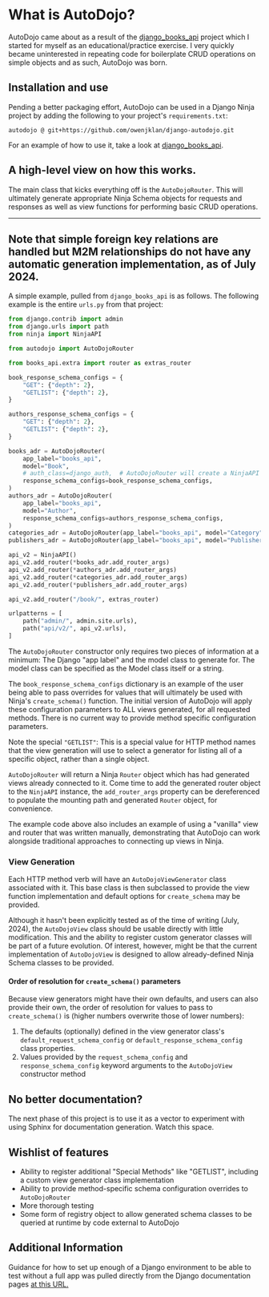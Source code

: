 # What is AutoDojo?
AutoDojo came about as a result of the [django_books_api](https://github.com/owenjklan/django-books-api)
project which I started for myself as an educational/practice exercise.
I very quickly became uninterested in repeating code for boilerplate
CRUD operations on simple objects and as such, AutoDojo was born.

## Installation and use
Pending a better packaging effort, AutoDojo can be used in a Django
Ninja project by adding the following to your project's `requirements.txt`:

```text
autodojo @ git+https://github.com/owenjklan/django-autodojo.git
```

For an example of how to use it, take a look at [django_books_api](https://github.com/owenjklan/django-books-api).

## A high-level view on how this works.
The main class that kicks everything off is the `AutoDojoRouter`. This
will ultimately generate appropriate Ninja Schema objects for requests
and responses as well as view functions for performing basic CRUD operations.

---
Note that simple foreign key relations are handled but M2M relationships
do not have any automatic generation implementation, as of July 2024.
---

A simple example, pulled from `django_books_api` is as follows. The following
example is the entire `urls.py` from that project:

```python
from django.contrib import admin
from django.urls import path
from ninja import NinjaAPI

from autodojo import AutoDojoRouter

from books_api.extra import router as extras_router

book_response_schema_configs = {
    "GET": {"depth": 2},
    "GETLIST": {"depth": 2},
}

authors_response_schema_configs = {
    "GET": {"depth": 2},
    "GETLIST": {"depth": 2},
}

books_adr = AutoDojoRouter(
    app_label="books_api",
    model="Book",
    # auth_class=django_auth,  # AutoDojoRouter will create a NinjaAPI class using this, if present.
    response_schema_configs=book_response_schema_configs,
)
authors_adr = AutoDojoRouter(
    app_label="books_api",
    model="Author",
    response_schema_configs=authors_response_schema_configs,
)
categories_adr = AutoDojoRouter(app_label="books_api", model="Category")
publishers_adr = AutoDojoRouter(app_label="books_api", model="Publisher")

api_v2 = NinjaAPI()
api_v2.add_router(*books_adr.add_router_args)
api_v2.add_router(*authors_adr.add_router_args)
api_v2.add_router(*categories_adr.add_router_args)
api_v2.add_router(*publishers_adr.add_router_args)

api_v2.add_router("/book/", extras_router)

urlpatterns = [
    path("admin/", admin.site.urls),
    path("api/v2/", api_v2.urls),
]
```

The `AutoDojoRouter` constructor only requires two pieces of information
at a minimum: The Django "app label" and the model class to generate for.
The model class can be specified as the Model class itself or a string.

The `book_response_schema_configs` dictionary is an example of the user
being able to pass overrides for values that will ultimately be used
with Ninja's `create_schema()` function. The initial version of AutoDojo
will apply these configuration parameters to ALL views generated, for all
requested methods. There is no current way to provide method specific
configuration parameters.

Note the special `"GETLIST"`: This is a special value for HTTP method
names that the view generation will use to select a generator for listing
all of a specific object, rather than a single object.

`AutoDojoRouter` will return a Ninja `Router` object which has had
generated views already connected to it. Come time to add the generated
router object to the `NinjaAPI` instance, the `add_router_args` property
can be dereferenced to populate the mounting path and generated `Router`
object, for convenience.

The example code above also includes an example of using a "vanilla"
view and router that was written manually, demonstrating that AutoDojo
can work alongside traditional approaches to connecting up views in Ninja.

### View Generation
Each HTTP method verb will have an `AutoDojoViewGenerator` class associated
with it. This base class is then subclassed to provide the view function
implementation and default options for `create_schema` may be provided.

Although it hasn't been explicitly tested as of the time of writing (July, 2024),
the `AutoDojoView` class should be usable directly with little modification.
This and the ability to register custom generator classes will be part of a
future evolution. Of interest, however, might be that the current implementation
of `AutoDojoView` is designed to allow already-defined Ninja Schema classes
to be provided.

#### Order of resolution for `create_schema()` parameters
Because view generators might have their own defaults, and users can
also provide their own, the order of resolution for values to pass
to `create_schema()` is (higher numbers overwrite those of lower numbers):

1. The defaults (optionally) defined in the view generator class's 
   `default_request_schema_config` or `default_response_schema_config`
   class properties.
2. Values provided by the `request_schema_config` and `response_schema_config`
   keyword arguments to the `AutoDojoView` constructor method

## No better documentation?
The next phase of this project is to use it as a vector to experiment
with using Sphinx for documentation generation. Watch this space.

## Wishlist of features
- Ability to register additional "Special Methods" like "GETLIST", including
  a custom view generator class implementation
- Ability to provide method-specific schema configuration overrides to
  `AutoDojoRouter`
- More thorough testing
- Some form of registry object to allow generated schema classes to
  be queried at runtime by code external to AutoDojo

## Additional Information
Guidance for how to set up enough of a Django environment to
be able to test without a full app was pulled directly from the
Django documentation pages [at this URL.](https://docs.djangoproject.com/en/4.1/topics/testing/advanced/#using-the-django-test-runner-to-test-reusable-applications)